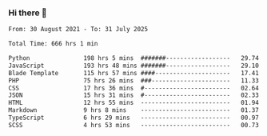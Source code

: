 ### Hi there 👋

<!--
**dominoto/dominoto** is a ✨ _special_ ✨ repository because its `README.md` (this file) appears on your GitHub profile.

Here are some ideas to get you started:

- 🔭 I’m currently working on ...
- 🌱 I’m currently learning ...
- 👯 I’m looking to collaborate on ...
- 🤔 I’m looking for help with ...
- 💬 Ask me about ...
- 📫 How to reach me: ...
- 😄 Pronouns: ...
- ⚡ Fun fact: ...
-->
<!--START_SECTION:waka-->

```txt
From: 30 August 2021 - To: 31 July 2025

Total Time: 666 hrs 1 min

Python               198 hrs 5 mins  #######------------------   29.74 %
JavaScript           193 hrs 48 mins #######------------------   29.10 %
Blade Template       115 hrs 57 mins ####---------------------   17.41 %
PHP                  75 hrs 26 mins  ###----------------------   11.33 %
CSS                  17 hrs 36 mins  #------------------------   02.64 %
JSON                 15 hrs 31 mins  #------------------------   02.33 %
HTML                 12 hrs 55 mins  -------------------------   01.94 %
Markdown             9 hrs 8 mins    -------------------------   01.37 %
TypeScript           6 hrs 29 mins   -------------------------   00.97 %
SCSS                 4 hrs 53 mins   -------------------------   00.73 %
```

<!--END_SECTION:waka-->
